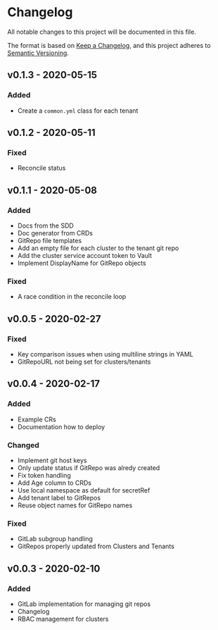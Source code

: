 # Changelog
All notable changes to this project will be documented in this file.

The format is based on [Keep a Changelog](https://keepachangelog.com/en/1.0.0/),
and this project adheres to [Semantic Versioning](https://semver.org/spec/v2.0.0.html).

## v0.1.3 - 2020-05-15
### Added
- Create a `common.yml` class for each tenant

## v0.1.2 - 2020-05-11
### Fixed
- Reconcile status

## v0.1.1 - 2020-05-08
### Added
- Docs from the SDD
- Doc generator from CRDs
- GitRepo file templates
- Add an empty file for each cluster to the tenant git repo
- Add the cluster service account token to Vault
- Implement DisplayName for GitRepo objects
### Fixed
- A race condition in the reconcile loop

## v0.0.5 - 2020-02-27
### Fixed
- Key comparison issues when using multiline strings in YAML
- GitRepoURL not being set for clusters/tenants

## v0.0.4 - 2020-02-17
### Added
- Example CRs
- Documentation how to deploy
### Changed
- Implement git host keys
- Only update status if GitRepo was alredy created
- Fix token handling
- Add Age column to CRDs
- Use local namespace as default for secretRef
- Add tenant label to GitRepos
- Reuse object names for GitRepo names
### Fixed
- GitLab subgroup handling
- GitRepos properly updated from Clusters and Tenants

## v0.0.3 - 2020-02-10
### Added
- GitLab implementation for managing git repos
- Changelog
- RBAC management for clusters
